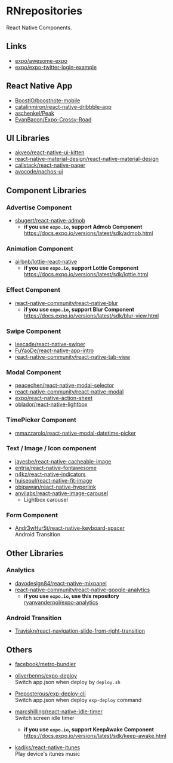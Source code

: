 # RNrepositories
React Native Components.

## Links
* [expo/awesome-expo](https://github.com/expo/awesome-expo)
* [expo/expo-twitter-login-example](https://github.com/expo/expo-twitter-login-example)

## React Native App
* [BoostIO/boostnote-mobile](https://github.com/BoostIO/boostnote-mobile)
* [catalinmiron/react-native-dribbble-app](https://github.com/catalinmiron/react-native-dribbble-app)
* [aschenkel/Peak](https://github.com/aschenkel/Peak)
* [EvanBacon/Expo-Crossy-Road](https://github.com/EvanBacon/Expo-Crossy-Road)

## UI Libraries
* [akveo/react-native-ui-kitten](https://github.com/akveo/react-native-ui-kitten)
* [react-native-material-design/react-native-material-design](https://github.com/react-native-material-design/react-native-material-design)
* [callstack/react-native-paper](https://github.com/callstack/react-native-paper)
* [avocode/nachos-ui](https://github.com/avocode/nachos-ui)

## Component Libraries

### Advertise Component
* [sbugert/react-native-admob](https://github.com/sbugert/react-native-admob)  
  * **if you use `expo.io`, support Admob Component**  
    https://docs.expo.io/versions/latest/sdk/admob.html

### Animation Component
* [airbnb/lottie-react-native](https://github.com/airbnb/lottie-react-native)  
  * **if you use `expo.io`, support Lottie Component**  
    https://docs.expo.io/versions/latest/sdk/lottie.html

### Effect Component
* [react-native-community/react-native-blur](https://github.com/react-native-community/react-native-blur)
  * **if you use `expo.io`, support Blur Component**  
    https://docs.expo.io/versions/latest/sdk/blur-view.html

### Swipe Component
* [leecade/react-native-swiper](https://github.com/leecade/react-native-swiper)  
* [FuYaoDe/react-native-app-intro](https://github.com/FuYaoDe/react-native-app-intro)
* [react-native-community/react-native-tab-view](https://github.com/react-native-community/react-native-tab-view)

### Modal Component
* [peacechen/react-native-modal-selector](https://github.com/peacechen/react-native-modal-selector)
* [react-native-community/react-native-modal](https://github.com/react-native-community/react-native-modal)
* [expo/react-native-action-sheet](https://github.com/expo/react-native-action-sheet)
* [oblador/react-native-lightbox](https://github.com/oblador/react-native-lightbox)

### TimePicker Component
* [mmazzarolo/react-native-modal-datetime-picker](https://github.com/mmazzarolo/react-native-modal-datetime-picker)

### Text / Image / Icon component
* [jayesbe/react-native-cacheable-image](https://github.com/jayesbe/react-native-cacheable-image)
* [entria/react-native-fontawesome](https://github.com/entria/react-native-fontawesome)
* [n4kz/react-native-indicators](https://github.com/n4kz/react-native-indicators)
* [huiseoul/react-native-fit-image](https://github.com/huiseoul/react-native-fit-image)
* [obipawan/react-native-hyperlink](https://github.com/obipawan/react-native-hyperlink)
* [anvilabs/react-native-image-carousel](https://github.com/anvilabs/react-native-image-carousel)
  * Lightbox carousel

### Form Component
* [Andr3wHur5t/react-native-keyboard-spacer](https://github.com/Andr3wHur5t/react-native-keyboard-spacer)  
  Android Transition

## Other Libraries

### Analytics
* [davodesign84/react-native-mixpanel](https://github.com/davodesign84/react-native-mixpanel)
* [react-native-community/react-native-google-analytics](https://github.com/react-native-community/react-native-google-analytics)
  * **if you use `expo.io`, use this repository**  
    [ryanvanderpol/expo-analytics](https://github.com/ryanvanderpol/expo-analytics)

### Android Transition
* [Traviskn/react-navigation-slide-from-right-transition](https://github.com/Traviskn/react-navigation-slide-from-right-transition)

## Others
* [facebook/metro-bundler](https://github.com/facebook/metro-bundler)
* [oliverbenns/expo-deploy](https://github.com/oliverbenns/expo-deploy)  
  Switch app.json when deploy by `deploy.sh`
* [Preposterous/exp-deploy-cli](https://github.com/Preposterous/exp-deploy-cli)  
  Switch app.json when deploy `exp-deploy` command
* [marcshilling/react-native-idle-timer](https://github.com/marcshilling/react-native-idle-timer)  
  Switch screen idle timer  
  * **if you use `expo.io`, support KeepAwake Component**  
    https://docs.expo.io/versions/latest/sdk/keep-awake.html
    
* [kadiks/react-native-itunes](https://github.com/kadiks/react-native-itunes)  
  Play device's itunes music
